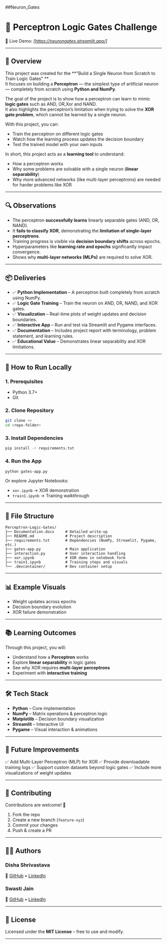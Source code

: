 ##Neuron_Gates

# 🧠 Perceptron Logic Gates Challenge  

🔗 Live Demo: *[https://neurongates.streamlit.app/]*  

---

## 📜 Overview  
This project was created for the **"Build a Single Neuron from Scratch to Train Logic Gates" ** .  
It focuses on building a **Perceptron** — the simplest type of artificial neuron — completely from scratch using **Python and NumPy**.  

The goal of the project is to show how a perceptron can learn to mimic **logic gates** such as AND, OR,Xor and NAND.  
It also highlights the perceptron’s limitation when trying to solve the **XOR gate problem**, which cannot be learned by a single neuron.  

With this project, you can:  
- Train the perceptron on different logic gates  
- Watch how the learning process updates the decision boundary  
- Test the trained model with your own inputs  

In short, this project acts as a **learning tool** to understand:  
- How a perceptron works  
- Why some problems are solvable with a single neuron (**linear separability**)  
- Why more advanced networks (like multi-layer perceptrons) are needed for harder problems like XOR  

---

## 🔍 Observations  

- The perceptron **successfully learns** linearly separable gates (AND, OR, NAND).  
- It **fails to classify XOR**, demonstrating the **limitation of single-layer perceptrons**.  
- Training progress is visible via **decision boundary shifts** across epochs.  
- Hyperparameters like **learning rate and epochs** significantly impact convergence.  
- Shows why **multi-layer networks (MLPs)** are required to solve XOR.  

---

## 📦 Deliveries  

- ✅ **Python Implementation** – A perceptron built completely from scratch using NumPy.  
- ✅ **Logic Gate Training** – Train the neuron on AND, OR, NAND, and XOR gates.  
- ✅ **Visualization** – Real-time plots of weight updates and decision boundaries.  
- ✅ **Interactive App** – Run and test via Streamlit and Pygame interfaces.  
- ✅ **Documentation** – Includes project report with terminology, problem statement, and learning rules.  
- ✅ **Educational Value** – Demonstrates linear separability and XOR limitations.  

---

## 🚀 How to Run Locally  

### 1. Prerequisites  
- Python 3.7+  
- Git  

### 2. Clone Repository  
```bash
git clone <>
cd <repo-folder>
````

### 3. Install Dependencies

```bash
pip install -r requirements.txt
```

### 4. Run the App

```bash
python gates-app.py
```

Or explore Jupyter Notebooks:

* `xor.ipynb` → XOR demonstration
* `train1.ipynb` → Training walkthrough

---

## 📁 File Structure

```
Perceptron-Logic-Gates/
├── Documentation.docx     # Detailed write-up  
├── README.md              # Project description  
├── requirements.txt       # Dependencies (NumPy, Streamlit, Pygame, etc.)  
├── gates-app.py           # Main application  
├── interaction.py         # User interaction handling  
├── xor.ipynb              # XOR demo in notebook form  
├── train1.ipynb           # Training steps and visuals  
└── .devcontainer/         # Dev container setup  
```

---

## 📊 Example Visuals

* Weight updates across epochs
* Decision boundary evolution
* XOR failure demonstration

---

## 📚 Learning Outcomes

Through this project, you will:

* Understand how a **Perceptron** works
* Explore **linear separability** in logic gates
* See why XOR requires **multi-layer perceptrons**
* Experiment with **interactive training**

---

## 🛠️ Tech Stack

* **Python** – Core implementation
* **NumPy** – Matrix operations & perceptron logic
* **Matplotlib** – Decision boundary visualization
* **Streamlit** – Interactive UI
* **Pygame** – Visual interaction & animations

---

## 🚩 Future Improvements

✅ Add Multi-Layer Perceptron (MLP) for XOR
✅ Provide downloadable training logs
✅ Support custom datasets beyond logic gates
✅ Include more visualizations of weight updates

---

## 🤝 Contributing

Contributions are welcome! 🎉

1. Fork the repo
2. Create a new branch (`feature-xyz`)
3. Commit your changes
4. Push & create a PR

---

## 👩‍💻 Authors

### Disha Shrivastava

🔗 [GitHub](https://github.com/Disha-shrivastava26) • [LinkedIn](www.linkedin.com/in/disha-shrivastava-21a697274)

### Swasti Jain

🔗 [GitHub](https://github.com/Swasti2004) • [LinkedIn](https://www.linkedin.com/in/swasti-jain2004/)

---

## 📜 License

Licensed under the **MIT License** – free to use and modify.

---

```


